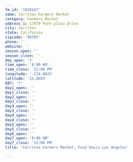 ```yaml
---
fm_id: '1010147'
name: Cerritos Farmers Market
category: Farmers Market
address_1: 17870 Park plaza Drive
city: Cerritos
state: California
zipcode: '90703'
phone: ''
website: ''
season_open: ''
season_close: ''
day_open: '7'
time_open: '8:00 AM'
time_close: '12:00 PM'
longitude: '-118.0625'
latitude: '33.8693'
EBT: 'Y'
day1_open: ''
day1_close: ''
day2_open: ''
day2_close: ''
day3_open: ''
day3_close: ''
day4_open: ''
day4_close: ''
day5_open: ''
day5_close: ''
day6_open: ''
day7_open: '8:00 AM'
day7_close: '12:00 PM'
title: 'Cerritos Farmers Market, Food Oasis Los Angeles'

---
```

